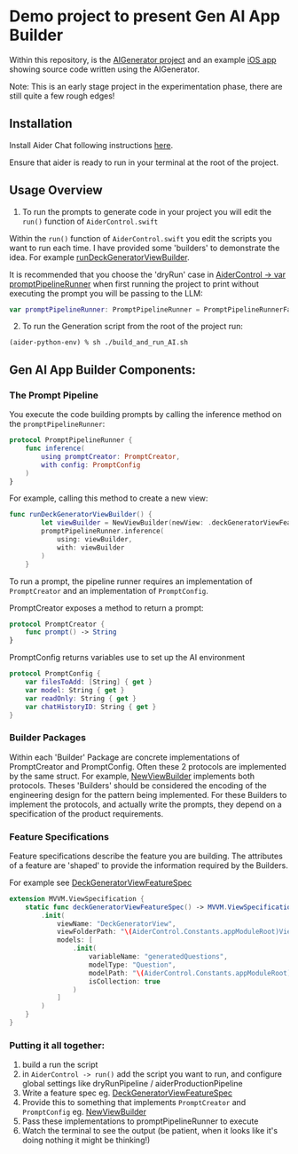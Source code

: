 # Demo project to present Gen AI App Builder

Within this repository, is the [AIGenerator project](./AIGenerator/Package.swift) and an example [iOS app](./AppGenAISwiftUIStarter/) showing source code written using the AIGenerator.

Note: This is an early stage project in the experimentation phase, there are still quite a few rough edges!

## Installation

Install Aider Chat following instructions [here](https://aider.chat/docs/install.html).

Ensure that aider is ready to run in your terminal at the root of the project.

## Usage Overview

1. To run the prompts to generate code in your project you will edit the `run()` function of `AiderControl.swift`

Within the `run()` function of `AiderControl.swift` you edit the scripts you want to run each time. I have provided some 'builders' to demonstrate the idea. For example [runDeckGeneratorViewBuilder](./AIGenerator/Sources/ExampleBuilders/AiderControl+NewViewBuilder.swift).

It is recommended that you choose the 'dryRun' case in [AiderControl -> var promptPipelineRunner](./AIGenerator/Sources/AiderControl.swift) when first running the project to print without executing the prompt you will be passing to the LLM:

```swift
var promptPipelineRunner: PromptPipelineRunner = PromptPipelineRunnerFactory.dryRunPipeline()
```

2. To run the Generation script from the root of the project run:

```shell
(aider-python-env) % sh ./build_and_run_AI.sh
```

## Gen AI App Builder Components:

### The Prompt Pipeline

You execute the code building prompts by calling the inference method on the `promptPipelineRunner`:

```swift
protocol PromptPipelineRunner {
    func inference(
        using promptCreator: PromptCreator,
        with config: PromptConfig
    )
}
```

For example, calling this method to create a new view:

```swift
func runDeckGeneratorViewBuilder() {
        let viewBuilder = NewViewBuilder(newView: .deckGeneratorViewFeatureSpec())
        promptPipelineRunner.inference(
            using: viewBuilder,
            with: viewBuilder
        )
    }
```
To run a prompt, the pipeline runner requires an implementation of `PromptCreator` and an implementation of `PromptConfig`. 

PromptCreator exposes a method to return a prompt:

```swift
protocol PromptCreator {
    func prompt() -> String
}
```

PromptConfig returns variables use to set up the AI environment

```swift
protocol PromptConfig {
    var filesToAdd: [String] { get }
    var model: String { get }
    var readOnly: String { get }
    var chatHistoryID: String { get }
}
```

### Builder Packages

Within each 'Builder' Package are concrete implementations of PromptCreator and PromptConfig. Often these 2 protocols are implemented by the same struct. For example, [NewViewBuilder](./AIGenerator/Sources/Package_MVVMViewBuilder/NewViewBuilder.swift) implements both protocols. Theses 'Builders' should be considered the encoding of the engineering design for the pattern being implemented. For these Builders to implement the protocols, and actually write the prompts, they depend on a specification of the product requirements.

### Feature Specifications

Feature specifications describe the feature you are building. The attributes of a feature are 'shaped' to provide the information required by the Builders.

For example see [DeckGeneratorViewFeatureSpec](./AIGenerator/Sources/ExampleBuilders/ExampleFeatureSpecs/DeckGeneratorViewFeatureSpec.swift)

```swift
extension MVVM.ViewSpecification {
    static func deckGeneratorViewFeatureSpec() -> MVVM.ViewSpecification {
        .init(
            viewName: "DeckGeneratorView",
            viewFolderPath: "\(AiderControl.Constants.appModuleRoot)Views/",
            models: [
                .init(
                    variableName: "generatedQuestions",
                    modelType: "Question",
                    modelPath: "\(AiderControl.Constants.appModuleRoot)Domain/Question.swift",
                    isCollection: true
                )
            ]
        )
    }
}
```

### Putting it all together:

1. build a run the script
2. in `AiderControl -> run()` add the script you want to run, and configure global settings like dryRunPipeline / aiderProductionPipeline
3. Write a feature spec eg. [DeckGeneratorViewFeatureSpec](./AIGenerator/Sources/ExampleBuilders/ExampleFeatureSpecs/DeckGeneratorViewFeatureSpec.swift)
4. Provide this to something that implements `PromptCreator` and `PromptConfig` eg. [NewViewBuilder](./AIGenerator/Sources/Package_MVVMViewBuilder/NewViewBuilder.swift)
5. Pass these implementations to promptPipelineRunner to execute
6. Watch the terminal to see the output (be patient, when it looks like it's doing nothing it might be thinking!)
